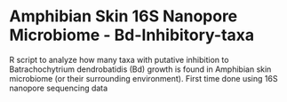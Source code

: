 # Amphibian Skin 16S Nanopore Microbiome - Bd-Inhibitory-taxa
R script to analyze how many taxa with putative inhibition to Batrachochytrium dendrobatidis (Bd) growth is found in Amphibian skin microbiome (or their surrounding environment).
First time done using 16S nanopore sequencing data
